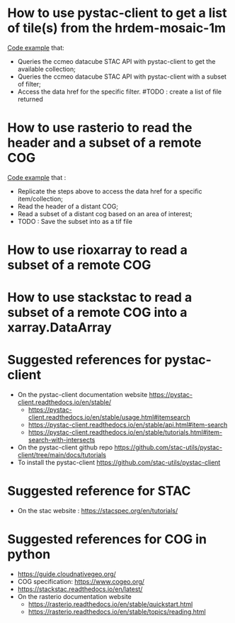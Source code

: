 # How to use pystac-client to get a list of tile(s) from the hrdem-mosaic-1m
[Code example](../examples/pystac-client-example.py) that:
 - Queries the ccmeo datacube STAC API with pystac-client to get the available collection;
 - Queries the ccmeo datacube STAC API with pystac-client with a subset of filter;
 - Access the data href for the specific filter.
 #TODO : create a list of file returned

# How to use rasterio to read the header and  a subset of a remote COG 
[Code example](../examples/rasterio-example.py) that :
- Replicate the steps above to access the data href for a specific item/collection; 
- Read the header of a distant COG;
- Read a subset of a distant cog based on an area of interest;
- TODO : Save the subset into as a tif file

# How to use rioxarray to read a subset of a remote COG
# How to use stackstac to read a subset of a remote COG into a xarray.DataArray

# Suggested references for pystac-client
- On the pystac-client documentation website https://pystac-client.readthedocs.io/en/stable/
    - https://pystac-client.readthedocs.io/en/stable/usage.html#itemsearch
    - https://pystac-client.readthedocs.io/en/stable/api.html#item-search
    - https://pystac-client.readthedocs.io/en/stable/tutorials.html#item-search-with-intersects
- On the pystac-client github repo https://github.com/stac-utils/pystac-client/tree/main/docs/tutorials
- To install the pystac-client https://github.com/stac-utils/pystac-client

# Suggested reference for STAC 
- On the stac website : https://stacspec.org/en/tutorials/

# Suggested references for COG in python 
- https://guide.cloudnativegeo.org/
- COG specification: https://www.cogeo.org/
- https://stackstac.readthedocs.io/en/latest/
- On the rasterio documentation website 
    - https://rasterio.readthedocs.io/en/stable/quickstart.html 
    - https://rasterio.readthedocs.io/en/stable/topics/reading.html

